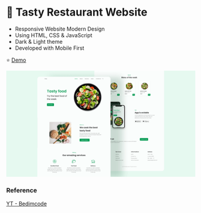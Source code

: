 # :fork_and_knife: Tasty Restaurant Website

- Responsive Website Modern Design
- Using HTML, CSS & JavaScript
- Dark & Light theme
- Developed with Mobile First

:star: [Demo](https://fakestandard.github.io/responsive-website-design-tasty-restaurant/)

![COVER](./preview.png)

### Reference
[YT - Bedimcode](https://www.youtube.com/watch?v=5RIFrZEjURA)
